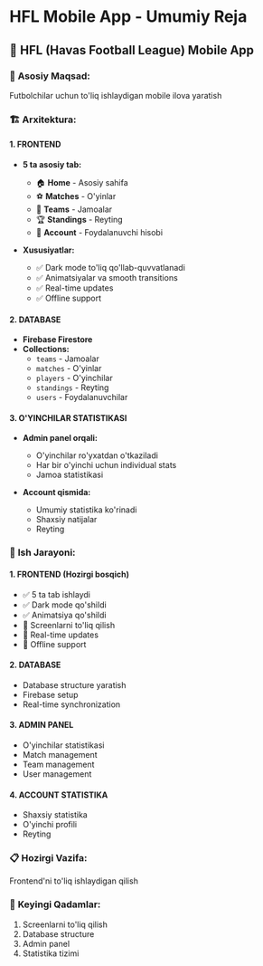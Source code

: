 # HFL Mobile App - Umumiy Reja

## 📱 **HFL (Havas Football League) Mobile App**

### 🎯 **Asosiy Maqsad:**
Futbolchilar uchun to'liq ishlaydigan mobile ilova yaratish

### 🏗️ **Arxitektura:**

#### **1. FRONTEND**
- **5 ta asosiy tab:**
  - 🏠 **Home** - Asosiy sahifa
  - ⚽ **Matches** - O'yinlar
  - 👥 **Teams** - Jamoalar
  - 🏆 **Standings** - Reyting
  - 👤 **Account** - Foydalanuvchi hisobi

- **Xususiyatlar:**
  - ✅ Dark mode to'liq qo'llab-quvvatlanadi
  - ✅ Animatsiyalar va smooth transitions
  - ✅ Real-time updates
  - ✅ Offline support

#### **2. DATABASE**
- **Firebase Firestore**
- **Collections:**
  - `teams` - Jamoalar
  - `matches` - O'yinlar
  - `players` - O'yinchilar
  - `standings` - Reyting
  - `users` - Foydalanuvchilar

#### **3. O'YINCHILAR STATISTIKASI**
- **Admin panel orqali:**
  - O'yinchilar ro'yxatdan o'tkaziladi
  - Har bir o'yinchi uchun individual stats
  - Jamoa statistikasi

- **Account qismida:**
  - Umumiy statistika ko'rinadi
  - Shaxsiy natijalar
  - Reyting

### 🚀 **Ish Jarayoni:**

#### **1. FRONTEND (Hozirgi bosqich)**
- ✅ 5 ta tab ishlaydi
- ✅ Dark mode qo'shildi
- ✅ Animatsiya qo'shildi
- 🔄 Screenlarni to'liq qilish
- 🔄 Real-time updates
- 🔄 Offline support

#### **2. DATABASE**
- Database structure yaratish
- Firebase setup
- Real-time synchronization

#### **3. ADMIN PANEL**
- O'yinchilar statistikasi
- Match management
- Team management
- User management

#### **4. ACCOUNT STATISTIKA**
- Shaxsiy statistika
- O'yinchi profili
- Reyting

### 📋 **Hozirgi Vazifa:**
Frontend'ni to'liq ishlaydigan qilish

### 🎯 **Keyingi Qadamlar:**
1. Screenlarni to'liq qilish
2. Database structure
3. Admin panel
4. Statistika tizimi



